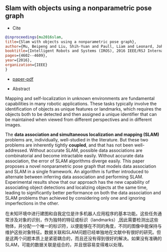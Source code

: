 ## Slam with objects using a nonparametric pose graph

- Cite

```bibtex
@inproceedings{mu2016slam,
title={Slam with objects using a nonparametric pose graph},
author={Mu, Beipeng and Liu, Shih-Yuan and Paull, Liam and Leonard, John and How, Jonathan P},
booktitle={Intelligent Robots and Systems (IROS), 2016 IEEE/RSJ International Conference on},
pages={4602--4609},
year={2016},
organization={IEEE}
}
```

- [paper-pdf](https://arxiv.org/pdf/1704.05959.pdf)

- Abstract

Mapping and self-localization in unknown environments are fundamental capabilities in many robotic applications. These tasks typically involve the identification of objects as unique features or landmarks, which requires the objects
both to be detected and then assigned a unique identifier that
can be maintained when viewed from different perspectives
and in different images.

The **data association and simultaneous localization and mapping (SLAM)** problems are, individually, well-studied in the literature. But these two problems are inherently tightly **coupled**, and that has not been well-addressed.
Without accurate SLAM, possible data associations are combinatorial and become intractable easily. Without accurate
data association, the error of SLAM algorithms diverge easily.
This paper proposes a novel nonparametric pose graph that
models data association and SLAM in a single framework. An
algorithm is further introduced to alternate between inferring
data association and performing SLAM. Experimental results
show that our approach has the new capability of associating
object detections and localizing objects at the same time, leading
to significantly better performance on both the data association
and SLAM problems than achieved by considering only one and
ignoring imperfections in the other.

在未知环境中进行建图和自我定位是许多机器人应用程序的基本功能。这些任务通常涉及对象的识别，作为独特的特征或标识（landmarks）,因此需要检测出这些物体，并分配一个唯一的标识符，以便能够在不同的角度，不同的图像中能保持与维护这些对象特征。数据关联和SLAM问题已经单独地在文献中有很好的研究。但是这两个问题本质上是紧密耦合的，而且还没有得到很好的解决。如果没有准确的SLAM，可能的数据关联是组合的，并且很容易变得难以处理。






























